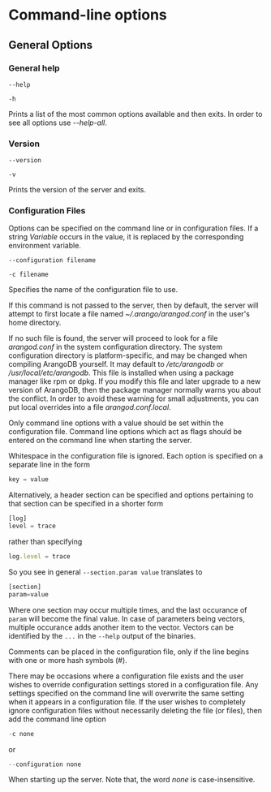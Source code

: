 Command-line options
====================

General Options
---------------

### General help

`--help`

`-h`

Prints a list of the most common options available and then exits. In order to
see all options use *--help-all*.

### Version

`--version`

`-v`

Prints the version of the server and exits.

### Configuration Files

Options can be specified on the command line or in configuration files. If a
string *Variable* occurs in the value, it is replaced by the corresponding
environment variable.

`--configuration filename`

`-c filename`

Specifies the name of the configuration file to use.

If this command is not passed to the server, then by default, the server will
attempt to first locate a file named *~/.arango/arangod.conf* in the user's home
directory.

If no such file is found, the server will proceed to look for a file
*arangod.conf* in the system configuration directory. The system configuration
directory is platform-specific, and may be changed when compiling ArangoDB
yourself. It may default to */etc/arangodb* or */usr/local/etc/arangodb*. This
file is installed when using a package manager like rpm or dpkg. If you modify
this file and later upgrade to a new version of ArangoDB, then the package
manager normally warns you about the conflict. In order to avoid these warning
for small adjustments, you can put local overrides into a file
*arangod.conf.local*.

Only command line options with a value should be set within the configuration
file. Command line options which act as flags should be entered on the command
line when starting the server.

Whitespace in the configuration file is ignored. Each option is specified on a
separate line in the form

```js
key = value
```

Alternatively, a header section can be specified and options pertaining to that
section can be specified in a shorter form

```js
[log]
level = trace
```

rather than specifying

```js
log.level = trace
```

So you see in general `--section.param value` translates to

```js
[section]
param=value 
```

Where one section may occur multiple times, and the last occurance of `param`
will become the final value. In case of parameters being vectors, multiple
occurance adds another item to the vector. Vectors can be identified by the
`...` in the `--help` output of the binaries.

Comments can be placed in the configuration file, only if the line begins with
one or more hash symbols (#).

There may be occasions where a configuration file exists and the user wishes to
override configuration settings stored in a configuration file. Any settings
specified on the command line will overwrite the same setting when it appears in
a configuration file. If the user wishes to completely ignore configuration
files without necessarily deleting the file (or files), then add the command
line option

```js
-c none
```

or

```js
--configuration none
```

When starting up the server. Note that, the word *none* is case-insensitive.
